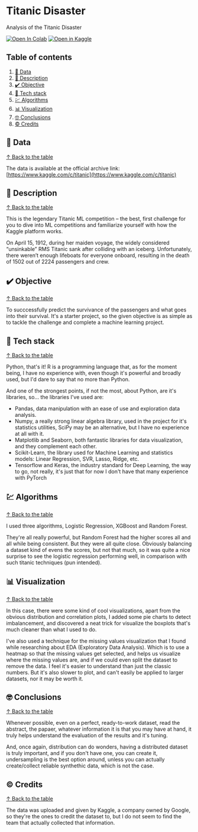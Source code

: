 # Titanic Disaster

Analysis of the Titanic Disaster

[![Open In Colab](https://colab.research.google.com/assets/colab-badge.svg)](https://colab.research.google.com/github/jofaval/titanic-disaster/blob/master/notebook.ipynb)&nbsp;[![Open in Kaggle](https://www.kaggle.com/static/images/open-in-kaggle.svg)](https://www.kaggle.com/code/jofaval/titanic-disaster-machine-learning-predictions)

## Table of contents

1. [📁 Data](#-data)
1. [📓 Description](#-description)
1. [✔️ Objective](#-objective)
1. [🧱 Tech stack](#-tech-stack)
1. [💹 Algorithms](#-algorithms)
1. [📊 Visualization](#-visualization)
1. [🤓 Conclusions](#-conclusions)
1. [©️ Credits](#-credits)

## 📁 Data
[↑ Back to the table](#table-of-contents)

The data is available at the official archive link:\
[https://www.kaggle.com/c/titanic](https://www.kaggle.com/c/titanic)

## 📓 Description
[↑ Back to the table](#table-of-contents)

This is the legendary Titanic ML competition – the best, first challenge for you to dive into ML competitions and familiarize yourself with how the Kaggle platform works.

On April 15, 1912, during her maiden voyage, the widely considered “unsinkable” RMS Titanic sank after colliding with an iceberg. Unfortunately, there weren’t enough lifeboats for everyone onboard, resulting in the death of 1502 out of 2224 passengers and crew.

## ✔️ Objective
[↑ Back to the table](#table-of-contents)

To succcessfully predict the survivance of the passengers and what goes into their survival. It's a starter project, so the given objective is as simple as to tackle the challenge and complete a machine learning project.

## 🧱 Tech stack
[↑ Back to the table](#table-of-contents)

Python, that's it! R is a programming language that, as for the moment being, I have no experience with, even though it's powerful and broadly used, but I'd dare to say that no more than Python.

And one of the strongest points, if not the most, about Python, are it's libraries, so... the libraries I've used are:

- Pandas, data manipulation with an ease of use and exploration data analysis.
- Numpy, a really strong linear algebra library, used in the project for it's statistics utilities, SciPy may be an alternative, but I have no experience at all with it.
- Matplotlib and Seaborn, both fantastic libraries for data visualization, and they complement each other.
- Scikit-Learn, the library used for Machine Learning and statistics models: Linear Regression, SVR, Lasso, Ridge, etc.
- Tensorflow and Keras, the industry standard for Deep Learning, the way to go, not really, it's just that for now I don't have that many experience with PyTorch

## 💹 Algorithms
[↑ Back to the table](#table-of-contents)

I used three algorithms, Logistic Regression, XGBoost and Random Forest.

They're all really powerful, but Random Forest had the higher scores all and all while being consistent. But they were all quite close. Obviously balancing a dataset kind of evens the scores, but not that much, so it was quite a nice surprise to see the logistic regression performing well, in comparison with such titanic techniques (pun intended).

## 📊 Visualization
[↑ Back to the table](#table-of-contents)

In this case, there were some kind of cool visualizations, apart from the obvious distribution and correlation plots, I added some pie charts to detect imbalancement, and discovered a neat trick for visualize the boxplots that's much cleaner than what I used to do.

I've also used a technique for the missing values visualization that I found while researching about EDA (Exploratory Data Analysis). Which is to use a heatmap so that the missing values get selected, and helps us visualize where the missing values are, and if we could even split the dataset to remove the data. I feel it's easier to understand than just the classic numbers. But it's also slower to plot, and can't easily be applied to larger datasets, nor it may be worth it.

## 🤓 Conclusions
[↑ Back to the table](#table-of-contents)

Whenever possible, even on a perfect, ready-to-work dataset, read the abstract, the papaer, whatever information it is that you may have at hand, it truly helps understand the evaluation of the results and it's tuning.

And, once again, distribution can do wonders, having a distributed dataset is truly important, and if you don't have one, you can create it, undersampling is the best option around, unless you can actually create/collect reliable synthethic data, which is not the case.

## ©️ Credits
[↑ Back to the table](#table-of-contents)

The data was uploaded and given by Kaggle, a company owned by Google, so they're the ones to credit the dataset to, but I do not seem to find the team that actually collected that information.